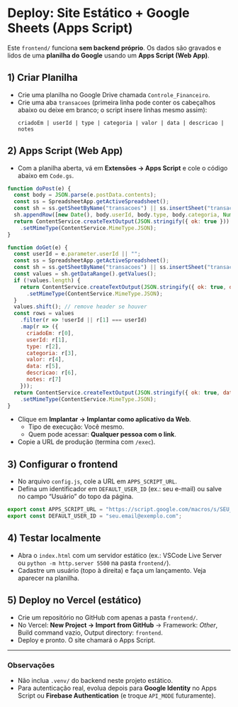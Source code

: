 # Deploy: Site Estático + Google Sheets (Apps Script)

Este `frontend/` funciona **sem backend próprio**. Os dados são gravados e lidos de uma **planilha do Google** usando um **Apps Script (Web App)**.

## 1) Criar Planilha
- Crie uma planilha no Google Drive chamada `Controle_Financeiro`.
- Crie uma aba `transacoes` (primeira linha pode conter os cabeçalhos abaixo ou deixe em branco; o script insere linhas mesmo assim):
  ```
  criadoEm | userId | type | categoria | valor | data | descricao | notes
  ```

## 2) Apps Script (Web App)
- Com a planilha aberta, vá em **Extensões → Apps Script** e cole o código abaixo em `Code.gs`.

```javascript
function doPost(e) {
  const body = JSON.parse(e.postData.contents);
  const ss = SpreadsheetApp.getActiveSpreadsheet();
  const sh = ss.getSheetByName("transacoes") || ss.insertSheet("transacoes");
  sh.appendRow([new Date(), body.userId, body.type, body.categoria, Number(body.valor), body.data, body.descricao || "", body.notes || ""]);
  return ContentService.createTextOutput(JSON.stringify({ ok: true }))
    .setMimeType(ContentService.MimeType.JSON);
}

function doGet(e) {
  const userId = e.parameter.userId || "";
  const ss = SpreadsheetApp.getActiveSpreadsheet();
  const sh = ss.getSheetByName("transacoes") || ss.insertSheet("transacoes");
  const values = sh.getDataRange().getValues();
  if (!values.length) {
    return ContentService.createTextOutput(JSON.stringify({ ok: true, data: [] }))
      .setMimeType(ContentService.MimeType.JSON);
  }
  values.shift(); // remove header se houver
  const rows = values
    .filter(r => !userId || r[1] === userId)
    .map(r => ({
      criadoEm: r[0],
      userId: r[1],
      type: r[2],
      categoria: r[3],
      valor: r[4],
      data: r[5],
      descricao: r[6],
      notes: r[7]
    }));
  return ContentService.createTextOutput(JSON.stringify({ ok: true, data: rows }))
    .setMimeType(ContentService.MimeType.JSON);
}
```

- Clique em **Implantar → Implantar como aplicativo da Web**.
  - Tipo de execução: Você mesmo.
  - Quem pode acessar: **Qualquer pessoa com o link**.
- Copie a URL de produção (termina com `/exec`).

## 3) Configurar o frontend
- No arquivo `config.js`, cole a URL em `APPS_SCRIPT_URL`.
- Defina um identificador em `DEFAULT_USER_ID` (ex.: seu e-mail) ou salve no campo “Usuário” do topo da página.

```js
export const APPS_SCRIPT_URL = "https://script.google.com/macros/s/SEU_DEPLOY_ID/exec";
export const DEFAULT_USER_ID = "seu.email@exemplo.com";
```

## 4) Testar localmente
- Abra o `index.html` com um servidor estático (ex.: VSCode Live Server ou `python -m http.server 5500` na pasta `frontend/`).
- Cadastre um usuário (topo à direita) e faça um lançamento. Veja aparecer na planilha.

## 5) Deploy no Vercel (estático)
- Crie um repositório no GitHub com apenas a pasta `frontend/`.
- No Vercel: **New Project → Import from GitHub** → Framework: *Other*, Build command vazio, Output directory: `frontend`.
- Deploy e pronto. O site chamará o Apps Script.

---

### Observações
- Não inclua `.venv/` do backend neste projeto estático.
- Para autenticação real, evolua depois para **Google Identity** no Apps Script ou **Firebase Authentication** (e troque `API_MODE` futuramente).
